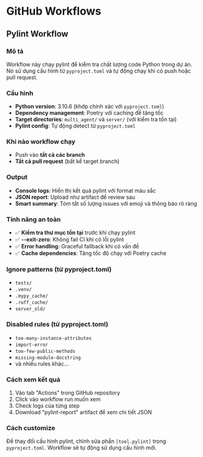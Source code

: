 # GitHub Workflows

## Pylint Workflow

### Mô tả
Workflow này chạy pylint để kiểm tra chất lượng code Python trong dự án. Nó sử dụng cấu hình từ `pyproject.toml` và tự động chạy khi có push hoặc pull request.

### Cấu hình
- **Python version**: 3.10.6 (khớp chính xác với `pyproject.toml`)
- **Dependency management**: Poetry với caching để tăng tốc
- **Target directories**: `multi_agent/` và `server/` (với kiểm tra tồn tại)
- **Pylint config**: Tự động detect từ `pyproject.toml`

### Khi nào workflow chạy
- Push vào **tất cả các branch**
- **Tất cả pull request** (bất kể target branch)

### Output
- **Console logs**: Hiển thị kết quả pylint với format màu sắc
- **JSON report**: Upload như artifact để review sau
- **Smart summary**: Tóm tắt số lượng issues với emoji và thông báo rõ ràng

### Tính năng an toàn
- ✅ **Kiểm tra thư mục tồn tại** trước khi chạy pylint
- ✅ **--exit-zero**: Không fail CI khi có lỗi pylint
- ✅ **Error handling**: Graceful fallback khi có vấn đề
- ✅ **Cache dependencies**: Tăng tốc độ chạy với Poetry cache

### Ignore patterns (từ pyproject.toml)
- `tests/`
- `.venv/`
- `.mypy_cache/`
- `.ruff_cache/`
- `server_old/`

### Disabled rules (từ pyproject.toml)
- `too-many-instance-attributes`
- `import-error`
- `too-few-public-methods`
- `missing-module-docstring`
- và nhiều rules khác...

### Cách xem kết quả
1. Vào tab "Actions" trong GitHub repository
2. Click vào workflow run muốn xem
3. Check logs của từng step
4. Download "pylint-report" artifact để xem chi tiết JSON

### Cách customize
Để thay đổi cấu hình pylint, chỉnh sửa phần `[tool.pylint]` trong `pyproject.toml`. Workflow sẽ tự động sử dụng cấu hình mới. 